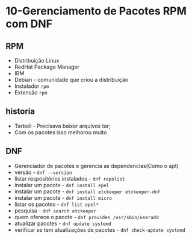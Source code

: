 # 10-Gerenciamento de Pacotes RPM com DNF
## RPM

- Distribuição Linux
- RedHat Package Manager
- IBM
- Debian - comunidade que criou a distribuição
- Instalador `rpm`
- Extensão `rpm`
  
## historia

- Tarball - Precisava baixar arquivos tar;
- Com os pacotes isso melhorou muito

## DNF

- Gerenciador de pacotes e gerencia as dependencias(Como o apt)
- versão - `dnf --version`
- listar respositórios instalados - `dnf repolist`
- instalar um pacote  -  `dnf install epel`
- instalar um pacote  -  `dnf install etckeeper etckeeper-dnf`
- instalar um pacote  -  `dnf install micro`
- listar os pacotes  - `dnf list epel*`
- pesquisa - `dnf search etckeeper`
- quem oferece o pacote - `dnf provides /usr/sbin/useradd`
- atualizar pacotes - `dnf update systemd`
- verificar se tem atualizações  de pacotes - `dnf check-update systemd`